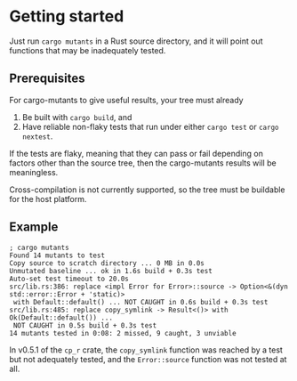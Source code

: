 # Getting started

Just run `cargo mutants` in a Rust source directory, and it will point out
functions that may be inadequately tested.

## Prerequisites

For cargo-mutants to give useful results, your tree must already

1. Be built with `cargo build`, and
2. Have reliable non-flaky tests that run under either `cargo test` or `cargo nextest`.

If the tests are flaky, meaning that they can pass or fail depending on factors other than the source tree, then the cargo-mutants results will be meaningless.

Cross-compilation is not currently supported, so the tree must be buildable for the host platform.

## Example

```none
; cargo mutants
Found 14 mutants to test
Copy source to scratch directory ... 0 MB in 0.0s
Unmutated baseline ... ok in 1.6s build + 0.3s test
Auto-set test timeout to 20.0s
src/lib.rs:386: replace <impl Error for Error>::source -> Option<&(dyn std::error::Error + 'static)>
 with Default::default() ... NOT CAUGHT in 0.6s build + 0.3s test
src/lib.rs:485: replace copy_symlink -> Result<()> with Ok(Default::default()) ...
 NOT CAUGHT in 0.5s build + 0.3s test
14 mutants tested in 0:08: 2 missed, 9 caught, 3 unviable
```

In v0.5.1 of the `cp_r` crate, the `copy_symlink` function was reached by a test
but not adequately tested, and the `Error::source` function was not tested at all.
